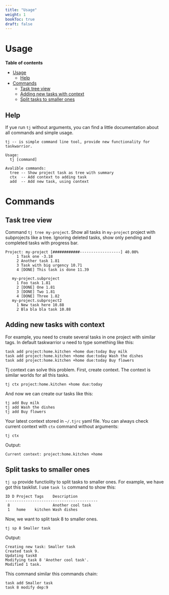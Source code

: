 ```yaml
---
title: "Usage"
weight: 1
bookToc: true
draft: false
---
```

# Usage

**Table of contents**
- [Usage](#usage)
  - [Help](#help)
- [Commands](#commands)
  - [Task tree view](#task-tree-view)
  - [Adding new tasks with context](#adding-new-tasks-with-context)
  - [Split tasks to smaller ones](#split-tasks-to-smaller-ones)

## Help

If yue run `tj` without arguments, you can find a little documentation about all commands and simple usage.

```
tj -- is simple command line tool, provide new functionality for taskwarrior.

Usage:
  tj [command]

Avalible commands:
  tree -- Show project task as tree with summary
  ctx  -- Add context to adding task
  add  -- Add new task, using context
```

# Commands
## Task tree view
Command `tj tree my-project`. Show all tasks in `my-project` project with subprojects like a tree.
Ignoring deleted tasks, show only pending and completed tasks with progress bar.

```console
Project: my-project [############------------------] 40.00%
     1 Task one -3.18
     2 Another task 1.81
     3 Task with big urgency 10.71
     4 [DONE] This task is done 11.39

   my-project.subproject
     1 Foo task 1.81
     2 [DONE] One 1.81
     3 [DONE] Two 1.81
     4 [DONE] Three 1.82
   my-project.subproject2
     1 New task here 10.88
     2 Bla bla bla task 10.88
```

## Adding new tasks with context

For example, you need to create several tasks in one project with similar tags. In default taskwarrior u need to type something like this:
```
task add project:home.kitchen +home due:today Buy milk
task add project:home.kitchen +home due:today Wash the dishes
task add project:home.kitchen +home due:today Buy flowers
```

Tj context can solve this problem. First, create context. The context is similar worlds for all this tasks.
```
tj ctx project:home.kitchen +home due:today
```
And now we can create our tasks like this:
```
tj add Buy milk
tj add Wash the dishes
tj add Buy flowers
```

Your latest context stored in `~/.tjrc` yaml file. You can always check current context with `ctx` command without arguments:
```
tj ctx
```
Output:
```
Current context: project:home.kitchen +home
```

## Split tasks to smaller ones

`tj sp` provide functiolity to split tasks to smaller ones. 
For example, we have got this tasklist. I use `task ls` command to show this:

```
ID D Project Tags    Description
-----------------------------------------
 8                   Another cool task
 1   home    kitchen Wash dishes
```

Now, we want to split task 8 to smaller ones.
```
tj sp 8 Smaller task
```
Output:
```
Creating new task: Smaller task
Created task 9.
Updating task8 
Modifying task 8 'Another cool task'.
Modified 1 task.
```
This command similar this commands chain:
```
task add Smaller task
task 8 modify dep:9
```
